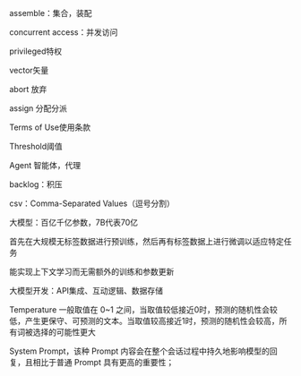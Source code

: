 assemble：集合，装配

concurrent access：并发访问

privileged特权

vector矢量

abort 放弃

assign 分配分派

Terms of Use使用条款

Threshold阈值

Agent 智能体，代理

backlog：积压

csv：Comma-Separated Values（逗号分割）



大模型：百亿千亿参数，7B代表70亿

首先在大规模无标签数据进行预训练，然后再有标签数据上进行微调以适应特定任务

能实现上下文学习而无需额外的训练和参数更新

大模型开发：API集成、互动逻辑、数据存储

Temperature 一般取值在 0~1 之间，当取值较低接近0时，预测的随机性会较低，产生更保守、可预测的文本。当取值较高接近1时，预测的随机性会较高，所有词被选择的可能性更大

System Prompt，该种 Prompt 内容会在整个会话过程中持久地影响模型的回复，且相比于普通 Prompt 具有更高的重要性；